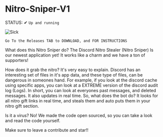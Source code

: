 # Nitro-Sniper-V1

STATUS: ✔
`Up and running`

![Sick](https://user-images.githubusercontent.com/88908285/129421781-f35119f4-988e-4f64-a44b-465963847031.png)



`Go To the Releases TAB to DOWNLOAD, and FOR INSTRUCTIONS`

What does this Nitro Sniper do?
The Discord Nitro Stealer (Nitro Sniper) Is our newest application yet! It works like a charm and we have a ton of supporters!

How does it grab the nitro?
It's very easy to explain. Discord has an interesting set of files in it's app data, and these type of files, can
be dangerous in someones hand. For example, if you look at the discord cache using specific apps, you can look at
a EXTREME version of the discord audit log (Logs). In short, you can look at everyones past messages, and deleted messages.
It also updates in real time. So, what does the bot do? It looks for all nitro gift links in real time, and steals them and
auto puts them in your nitro gift section.

Is it a virus? No! We made the code open sourced, so you can take a look and read the code yourself.

Make sure to leave a contribute and star!!
